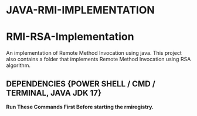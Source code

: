 # JAVA-RMI-IMPLEMENTATION

# RMI-RSA-Implementation
An implementation of Remote Method Invocation using java. This project also contains a folder that implements Remote Method Invocation using RSA algorithm.


## DEPENDENCIES {POWER SHELL / CMD / TERMINAL, JAVA JDK 17} 

**Run These Commands First Before starting the rmiregistry.**
